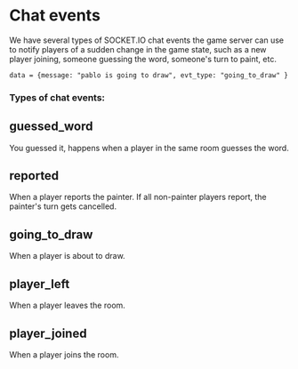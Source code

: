 # Chat events

We have several types of SOCKET.IO chat events the game server can use to notify players of a sudden change in the game state, such as a new player joining, someone guessing the word, someone's turn to paint, etc.  

    data = {message: "pablo is going to draw", evt_type: "going_to_draw" }

### Types of chat events:
## guessed_word
You guessed it, happens when a player in the same room guesses the word.
## reported
When a player reports the painter. If all non-painter players report, the painter's turn gets cancelled. 
## going_to_draw
When a player is about to draw.
## player_left
When a player leaves the room.
## player_joined
When a player joins the room.